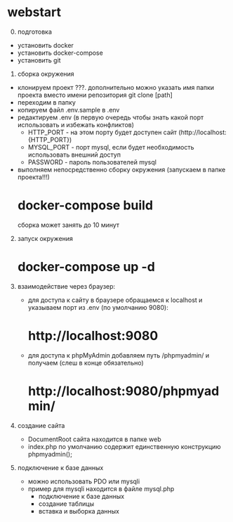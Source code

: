 # webstart

0) подготовка
  - установить docker
  - установить docker-compose 
  - установить git
  
1) сборка окружения
  - клонируем проект ???. дополнительно можно указать имя папки проекта вместо имени репозитория
    git clone <URL> [path]
  - переходим в папку
  - копируем файл .env.sample в .env
  - редактируем .env (в первую очередь чтобы знать какой порт использовать и избежать конфликтов)
    * HTTP_PORT - на этом порту будет доступен сайт (http://localhost:{HTTP_PORT})
    * MYSQL_PORT - порт mysql, если будет необходимость использовать внешний доступ
    * PASSWORD - пароль пользователей mysql
  - выполняем непосредственно сборку окружения (запускаем в папке проекта!!!)
    # docker-compose build
    сборка может занять до 10 минут
  
 2) запуск окружения
    # docker-compose up -d
   
 3) взаимодействие через браузер:
    - для доступа к сайту в браузере обращаемся к localhost и указываем порт из .env (по умолчанию 9080):
      # http://localhost:9080
    - для доступа к phpMyAdmin добавляем путь  /phpmyadmin/ и получаем (слеш в конце обязательно) 
      # http://localhost:9080/phpmyadmin/
      
 4) создание сайта
    - DocumentRoot сайта находится в папке web
    - index.php по умолчанию содержит единственную конструкцию phpmyadmin();
    
 5) подключение к базе данных
    - можно использовать PDO или mysqli
    - пример для mysqli находится в файле mysql.php
      * подключение к базе данных
      * создание таблицы
      * вставка и выборка данных
      
      
    
